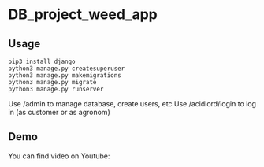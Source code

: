 # DB_project_weed_app

## Usage

```{bash}
pip3 install django
python3 manage.py createsuperuser
python3 manage.py makemigrations
python3 manage.py migrate
python3 manage.py runserver
```
Use <localhost>/admin to manage database, create users, etc
Use <localhost>/acidlord/login to log in (as customer or as agronom)

## Demo

You can find video on Youtube:

<link>
